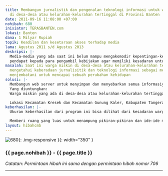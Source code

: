 ```yaml
---
title: Membangun jurnalistik dan pengenalan teknologi informasi untuk warga miskin
  di desa-desa atau kelurahan-kelurahan tertinggal di Provinsi Banten
date: 2011-09-16 11:08:00 +07:00
nohibah: 680
inisiator: TERASBANTEN.com
lokasi: Banten
dana: 1 Milyar Rupiah
topik: Keadilan dan kesetaraan akses terhadap media
lama: Agustus 2011 s/d Agustus 2013
deskripsi: |-
  Media-media yang ada saat ini belum mampu mengakomodir kepentingan-kepentingan masyarakat miskin yang ada di desa-desa atau kelurahan-kelurahan tertinggal. Akibatnya masyarakat miskin dalam perkembangan media masih tetap terpinggirkan. Dengan proyek ini warga miskin tersebut disadarkan betapa pentingnya memahami dan menguasai jurnalistik dan teknologi informasi sebagai media perubahan bagi dirinya dan lingkungannya, sekaligus juga sebagai media kritik atau menyampaikan
  pendapat kepada para pengambil kebijakan agar memiliki kesadaran untuk membangun dan memberdayakan warga miskin
masalah: Saat ini warga miskin di desa-desa atau kelurahan-kelurahan tertinggal belum
  mengetahui keberadaan jurnalisitik dan teknologi informasi sebagai media yang dapat
  menjembatani untuk mencapai sebuah perubahan kehidupan
solusi: |-
  Membangun web server untuk menyimpan dan menyebarkan semua informasiyang ada di desa-desa atau kelurahan-kelurahan tertinggal di Provinsi Banten dalam bentuk web site, cd interktiv, audio video dan lain-lain yg dapat di akses melalui sms, hp, komputer atau perangkat telekomunikasi lainnya
  Yang diuntungkan:
  Warga miskin yang ada di desa-desa atau kelurahan-kelurahan tertinggal, masyarakat umum, dan Pemerintah Provinsi Banten

  Lokasi Kecamatan Kresek dan Kecamatan Gunung Kaler, Kabupaten Tangerang serta Kecamatan Neglasari dan Kecamatan Benda, Kota Tangerang dan lain-lain
keberhasilan: |-
  Ukuran keberhasilan dari program ini bisa dilihat dari kesadaran warga miskin yang ada di desa-desa atau kelurahan-kelurahan tertinggal untuk menuliskan pikiran-pikiran dan ide-idenya bagi kemajuan mereka

  Memberi ruang yang luas untuk menampung pikiran-pikiran dan ide-ide mereka dalam perangkat teknologi seperti web online dan lain-lain
layout: hibahcmb
---
```


![680](/static/img/hibahcmb/680.png){: .img-responsive }{: width="350" }

### {{ page.nohibah }} - {{ page.title }}

*Catatan: Permintaan hibah ini sama dengan permintaan hibah nomor 706*

---


